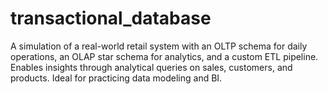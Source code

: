 # transactional_database
A simulation of a real-world retail system with an OLTP schema for daily operations, an OLAP star schema for analytics, and a custom ETL pipeline. Enables insights through analytical queries on sales, customers, and products. Ideal for practicing data modeling and BI.
